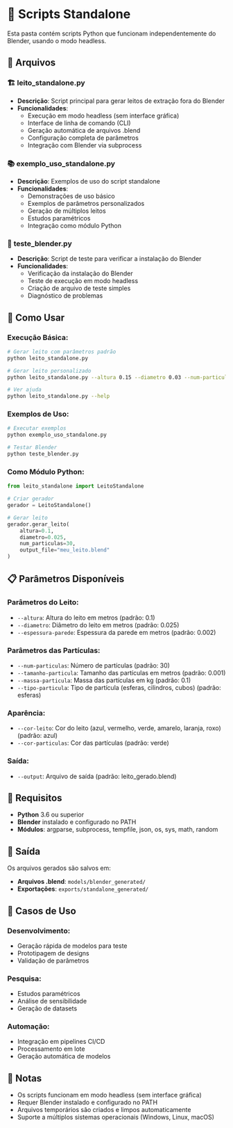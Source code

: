 # 🚀 Scripts Standalone

Esta pasta contém scripts Python que funcionam independentemente do Blender, usando o modo headless.

## 📁 Arquivos

### 🏗️ **leito_standalone.py**
- **Descrição**: Script principal para gerar leitos de extração fora do Blender
- **Funcionalidades**:
  - Execução em modo headless (sem interface gráfica)
  - Interface de linha de comando (CLI)
  - Geração automática de arquivos .blend
  - Configuração completa de parâmetros
  - Integração com Blender via subprocess

### 📚 **exemplo_uso_standalone.py**
- **Descrição**: Exemplos de uso do script standalone
- **Funcionalidades**:
  - Demonstrações de uso básico
  - Exemplos de parâmetros personalizados
  - Geração de múltiplos leitos
  - Estudos paramétricos
  - Integração como módulo Python

### 🧪 **teste_blender.py**
- **Descrição**: Script de teste para verificar a instalação do Blender
- **Funcionalidades**:
  - Verificação da instalação do Blender
  - Teste de execução em modo headless
  - Criação de arquivo de teste simples
  - Diagnóstico de problemas

## 🚀 Como Usar

### Execução Básica:
```bash
# Gerar leito com parâmetros padrão
python leito_standalone.py

# Gerar leito personalizado
python leito_standalone.py --altura 0.15 --diametro 0.03 --num-particulas 50

# Ver ajuda
python leito_standalone.py --help
```

### Exemplos de Uso:
```bash
# Executar exemplos
python exemplo_uso_standalone.py

# Testar Blender
python teste_blender.py
```

### Como Módulo Python:
```python
from leito_standalone import LeitoStandalone

# Criar gerador
gerador = LeitoStandalone()

# Gerar leito
gerador.gerar_leito(
    altura=0.1,
    diametro=0.025,
    num_particulas=30,
    output_file="meu_leito.blend"
)
```

## 📋 Parâmetros Disponíveis

### Parâmetros do Leito:
- `--altura`: Altura do leito em metros (padrão: 0.1)
- `--diametro`: Diâmetro do leito em metros (padrão: 0.025)
- `--espessura-parede`: Espessura da parede em metros (padrão: 0.002)

### Parâmetros das Partículas:
- `--num-particulas`: Número de partículas (padrão: 30)
- `--tamanho-particula`: Tamanho das partículas em metros (padrão: 0.001)
- `--massa-particula`: Massa das partículas em kg (padrão: 0.1)
- `--tipo-particula`: Tipo de partícula (esferas, cilindros, cubos) (padrão: esferas)

### Aparência:
- `--cor-leito`: Cor do leito (azul, vermelho, verde, amarelo, laranja, roxo) (padrão: azul)
- `--cor-particulas`: Cor das partículas (padrão: verde)

### Saída:
- `--output`: Arquivo de saída (padrão: leito_gerado.blend)

## 🔧 Requisitos

- **Python** 3.6 ou superior
- **Blender** instalado e configurado no PATH
- **Módulos**: argparse, subprocess, tempfile, json, os, sys, math, random

## 📁 Saída

Os arquivos gerados são salvos em:
- **Arquivos .blend**: `models/blender_generated/`
- **Exportações**: `exports/standalone_generated/`

## 🎯 Casos de Uso

### Desenvolvimento:
- Geração rápida de modelos para teste
- Prototipagem de designs
- Validação de parâmetros

### Pesquisa:
- Estudos paramétricos
- Análise de sensibilidade
- Geração de datasets

### Automação:
- Integração em pipelines CI/CD
- Processamento em lote
- Geração automática de modelos

## 📝 Notas

- Os scripts funcionam em modo headless (sem interface gráfica)
- Requer Blender instalado e configurado no PATH
- Arquivos temporários são criados e limpos automaticamente
- Suporte a múltiplos sistemas operacionais (Windows, Linux, macOS)
